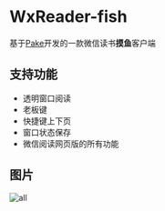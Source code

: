 # WxReader-fish

基于[Pake](https://github.com/tw93/Pake)开发的一款微信读书**摸鱼**客户端

## 支持功能

- 透明窗口阅读
- 老板键
- 快捷键上下页
- 窗口状态保存
- 微信阅读网页版的所有功能

## 图片

![all](https://github.com/AprDeci/WxReader-fish/blob/main/imgs/all.png)
